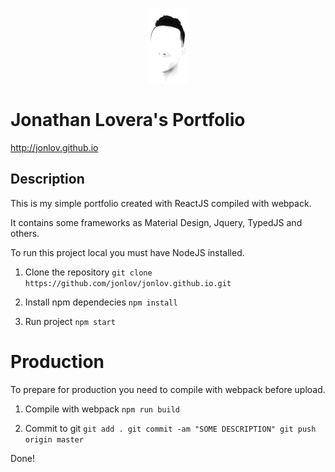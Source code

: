 
<p align="center">
    <img src="/assets/img/profile-b&w-120x66.png" alt="Jonathan Lovera"/>
    <br>
    <h1>Jonathan Lovera's Portfolio</h1>
</p>

http://jonlov.github.io

## Description
This is my simple portfolio created with ReactJS compiled with webpack.

It contains some frameworks as Material Design, Jquery, TypedJS and others.

To run this project local you must have NodeJS installed.
1. Clone the repository
`git clone https://github.com/jonlov/jonlov.github.io.git`

2. Install npm dependecies
`npm install`

3. Run project
`npm start`

# Production
To prepare for production you need to compile with webpack before upload.

1. Compile with webpack
`npm run build`

2. Commit to git
`git add .
git commit -am "SOME DESCRIPTION"
git push origin master`

Done!
